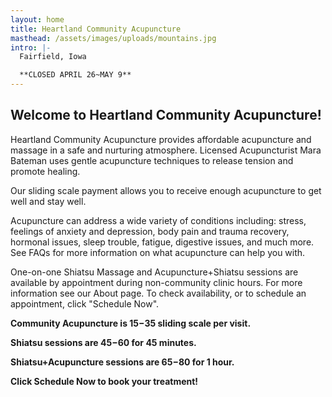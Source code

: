 ```yaml
---
layout: home
title: Heartland Community Acupuncture
masthead: /assets/images/uploads/mountains.jpg
intro: |-
  Fairfield, Iowa

  **CLOSED APRIL 26~MAY 9**
---
```

## Welcome to Heartland Community Acupuncture!

Heartland Community Acupuncture provides affordable acupuncture and massage in a safe and nurturing atmosphere.  Licensed Acupuncturist Mara Bateman uses gentle acupuncture techniques to release tension and promote healing.

Our sliding scale payment allows you to receive enough acupuncture to get well and stay well.

Acupuncture can address a wide variety of conditions including: stress, feelings of anxiety and depression, body pain and trauma recovery, hormonal issues, sleep trouble, fatigue, digestive issues, and much more.  See FAQs for more information on what acupuncture can help you with.

One-on-one Shiatsu Massage  and Acupuncture+Shiatsu sessions are available by appointment during non-community clinic hours.  For more information see our About page. To check availability, or to schedule an appointment, click "Schedule Now".

**Community Acupuncture is $15-$35 sliding scale per visit.**

**Shiatsu sessions are $45-$60 for 45 minutes.**

**Shiatsu+Acupuncture sessions are $65-$80 for 1 hour.**

**Click Schedule Now to book your treatment!**
